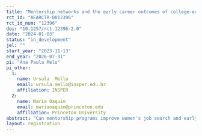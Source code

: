 ```yaml
---
title: "Mentorship networks and the early career outcomes of college-educated women"
rct_id: "AEARCTR-0012396"
rct_id_num: "12396"
doi: "10.1257/rct.12396-2.0"
date: "2024-01-03"
status: "in_development"
jel: ""
start_year: "2023-11-13"
end_year: "2026-07-31"
pi: "Ana Paula Melo"
pi_other:
  1:
    name: Ursula  Mello
    email: ursula.mello@insper.edu.br
    affiliation: INSPER
  2:
    name: Maria Oaquim
    email: mariaoaquim@princeton.edu
    affiliation: Princeton University
abstract: "Can mentorship programs improve women's job search and early career outcomes? We will run a randomized controlled trial to evaluate an online one-to-one mentorship program targeted at female college students and early career women, with the majority being from socially vulnerable groups. We hypothesize that structured one-to-one mentoring programs increase self-confidence, networks, and job search readiness and, consequently, improve labor market outcomes of college-educated women, particularly from socially disadvantaged backgrounds."
layout: registration
---
```


